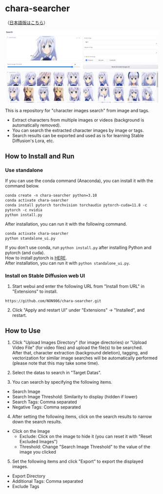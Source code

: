 # chara-searcher

（[日本語版はこちら](README_ja.md)）

![Screen Shot](screenshot.png)

This is a repository for "character images search" from image and tags.

- Extract characters from multiple images or videos (background is automatically removed).
- You can search the extracted character images by image or tags.
- Search results can be exported and used as is for learning Stable Diffusion's Lora, etc.

## How to Install and Run

### Use standalone

If you can use the conda command (Anaconda), you can install it with the command below.

```
conda create -n chara-searcher python=3.10
conda activate chara-searcher
conda install pytorch torchvision torchaudio pytorch-cuda=11.8 -c pytorch -c nvidia
python install.py
```

After installation, you can run it with the following command.

```
conda activate chara-searcher
python standalone_ui.py
```

If you don't use conda, run ``python install.py`` after installing Python  and pytorch (and cuda).   
How to install pytorch is [HERE](https://pytorch.org/get-started/locally/).   
After installation, you can run it with ``python standalone_ui.py``.

### Install on Stable Diffusion web UI

1. Start webui and enter the following URL from "Install from URL" in "Extensions" to install.
```
https://github.com/NON906/chara-searcher.git
```

2. Click "Apply and restart UI" under "Extensions" -> "Installed", and restart.

## How to Use

1. Click "Upload Images Directory" (for image directories) or "Upload Video File" (for video files) and upload the file(s) to be searched.    
After that, character extraction (background deletion), tagging, and vectorization for similar image searches will be automatically performed (please note that this may take some time).

2. Select the datas to search in "Target Datas".

3. You can search by specifying the following items.
- Search Image
- Search Image Threshold: Similarity to display (hidden if lower)
- Search Tags: Comma separated
- Negative Tags: Comma separated

4. After setting the following items, click on the search results to narrow down the search results.
- Click on the Image
  - Exclude: Click on the image to hide it (you can reset it with "Reset Excluded Images")
  - Threshold: Change "Search Image Threshold" to the value of the image you clicked

5. Set the following items and click "Export" to export the displayed images.
- Export Directory
- Additional Tags: Comma separated
- Exclude Tags